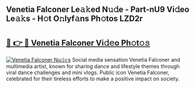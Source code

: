 ## Venetia Falconer Le𝚊𝚔ed N𝚞𝚍e - Part-nU9 Vi𝚍eo Le𝚊𝚔s - H𝚘t O𝚗lyf𝚊ns Ph𝚘tos LZD2r

# <h2><a href="http://hf8bctt.feru.top/?c=Venetia+Falconer">🔗 👉 🔴 Venetia Falconer Vi𝚍𝚎o Ph𝚘t𝚘𝚜</a></h2>

[![Venetia Falconer Nu𝚍𝚎s](https://i.imgur.com/0TWrTi3.gif)](http://hf8bctt.feru.top/?c=Venetia+Falconer)
Social media sensation Venetia Falconer and multimedia artist, known for sharing dance and lifestyle themes through viral dance challenges and mini vlogs. Public icon Venetia Falconer, celebrated for their tireless efforts to make a positive impact on society. 
